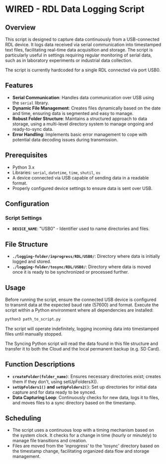 # WIRED - RDL Data Logging Script

## Overview

This script is designed to capture data continuously from a USB-connected RDL device. It logs data received via serial communication into timestamped text files, facilitating real-time data acquisition and storage. The script is particularly useful in settings requiring regular monitoring of serial data, such as in laboratory experiments or industrial data collection.

The script is currently hardcoded for a single RDL connected via port USB0.

## Features

- **Serial Communication**: Handles data communication over USB using the `serial` library.
- **Dynamic File Management**: Creates files dynamically based on the date and time, ensuring data is segmented and easy to manage.
- **Robust Folder Structure**: Maintains a structured approach to data storage, using a multi-level directory system to manage ongoing and ready-to-sync data.
- **Error Handling**: Implements basic error management to cope with potential data decoding issues during transmission.

## Prerequisites

- Python 3.x
- Libraries: `serial`, `datetime`, `time`, `shutil`, `os`
- A device connected via USB capable of sending data in a readable format.
- Properly configured device settings to ensure data is sent over USB.

## Configuration

### Script Settings

- **`DEVICE_NAME`**: "USB0" - Identifier used to name directories and files.

## File Structure

- **`./logging-folder/inprogress/RDL/USB0/`**: Directory where data is initially logged and stored.
- **`./logging-folder/tosync/RDL/USB0/`**: Directory where data is moved once it is ready to be synchronized or processed further.

## Usage

Before running the script, ensure the connected USB device is configured to transmit data at the expected baud rate (57600) and format. Execute the script within a Python environment where all dependencies are installed:

```bash
python3 path_to_script.py
```

The script will operate indefinitely, logging incoming data into timestamped files until manually stopped.

The Syncing Python script will read the data found in this file structure and transfer it to both the Cloud and the local permanent backup (e.g. SD Card).

## Function Descriptions

- **`createFolder(folder_name)`**: Ensures necessary directories exist; creates them if they don't, using setUpFoldersX().
- **`setUpFolders1()` and `setUpFolders2()`**: Set up directories for initial data capture and for data ready to be synced.
- **Data Capturing Loop**: Continuously checks for new data, logs it to files, and moves files to a sync directory based on the timestamp.

## Scheduling

- The script uses a continuous loop with a timing mechanism based on the system clock. It checks for a change in time (hourly or minutely) to manage file transitions and creation.
- Files are moved from the 'inprogress' to the 'tosync' directory based on the timestamp change, facilitating organized data flow and storage management.
